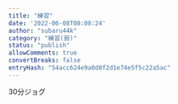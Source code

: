 ```yaml
---
title: "練習"
date: '2022-06-08T08:08:24'
author: "subaru44k"
category: "練習(弱)"
status: "publish"
allowComments: true
convertBreaks: false
entryHash: "54acc624e9a0d0f2d1e74e5f5c22a5ac"
---
```

30分ジョグ
